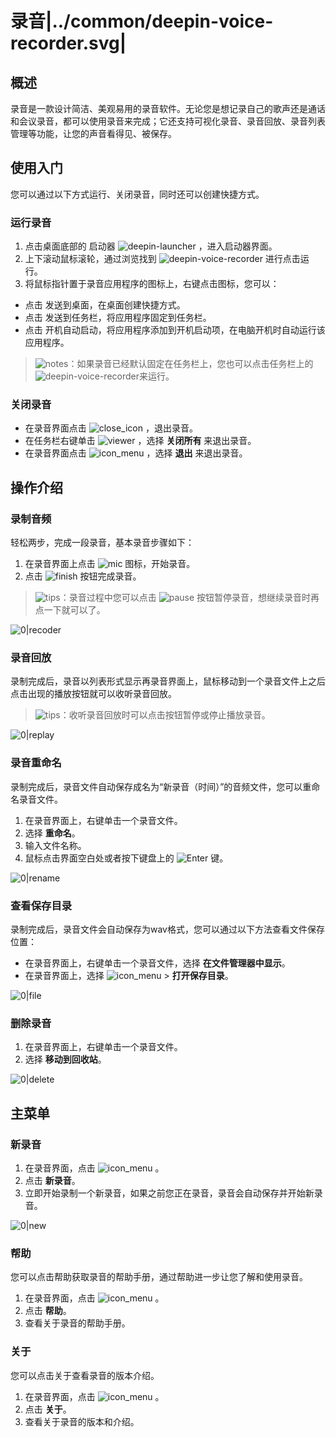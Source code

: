 # 录音|../common/deepin-voice-recorder.svg|

## 概述

录音是一款设计简洁、美观易用的录音软件。无论您是想记录自己的歌声还是通话和会议录音，都可以使用录音来完成；它还支持可视化录音、录音回放、录音列表管理等功能，让您的声音看得见、被保存。

## 使用入门

您可以通过以下方式运行、关闭录音，同时还可以创建快捷方式。

### 运行录音

1. 点击桌面底部的 启动器 ![deepin-launcher](icon/deepin-launcher.svg) ，进入启动器界面。
2. 上下滚动鼠标滚轮，通过浏览找到 ![deepin-voice-recorder](icon/deepin-voice-recorder.svg) 进行点击运行。
3. 将鼠标指针置于录音应用程序的图标上，右键点击图标，您可以：

 - 点击 发送到桌面，在桌面创建快捷方式。
 - 点击 发送到任务栏，将应用程序固定到任务栏。
 - 点击 开机自动启动，将应用程序添加到开机启动项，在电脑开机时自动运行该应用程序。

> ![notes](icon/notes.svg)：如果录音已经默认固定在任务栏上，您也可以点击任务栏上的 ![deepin-voice-recorder](icon/deepin-voice-recorder.svg)来运行。

### 关闭录音

- 在录音界面点击  ![close_icon](icon/close_icon.svg) ，退出录音。
- 在任务栏右键单击 ![viewer](icon/deepin-voice-recorder.svg) ，选择 **关闭所有** 来退出录音。
- 在录音界面点击 ![icon_menu](icon/icon_menu.svg) ，选择 **退出** 来退出录音。



## 操作介绍

### 录制音频

轻松两步，完成一段录音，基本录音步骤如下：

1. 在录音界面上点击 ![mic](icon/mic.svg) 图标，开始录音。
2. 点击 ![finish](icon/finish.svg) 按钮完成录音。

> ![tips](icon/tips.svg)：录音过程中您可以点击 ![pause](icon/pause.svg) 按钮暂停录音，想继续录音时再点一下就可以了。

![0|recoder](jpg/recoder.jpg)

### 录音回放

录制完成后，录音以列表形式显示再录音界面上，鼠标移动到一个录音文件上之后点击出现的播放按钮就可以收听录音回放。

> ![tips](icon/tips.svg)：收听录音回放时可以点击按钮暂停或停止播放录音。

![0|replay](jpg/replay.jpg)

### 录音重命名

录制完成后，录音文件自动保存成名为“新录音（时间）”的音频文件，您可以重命名录音文件。

1. 在录音界面上，右键单击一个录音文件。
2. 选择 **重命名**。
3. 输入文件名称。
4. 鼠标点击界面空白处或者按下键盘上的 ![Enter](icon/Enter.svg) 键。

![0|rename](jpg/rename.jpg)

### 查看保存目录

录制完成后，录音文件会自动保存为wav格式，您可以通过以下方法查看文件保存位置：
- 在录音界面上，右键单击一个录音文件，选择 **在文件管理器中显示**。
- 在录音界面上，选择 ![icon_menu](icon/icon_menu.svg) > **打开保存目录**。

![0|file](jpg/file.jpg)

### 删除录音

1. 在录音界面上，右键单击一个录音文件。
2. 选择 **移动到回收站**。

![0|delete](jpg/delete.jpg)

## 主菜单

### 新录音

1. 在录音界面，点击  ![icon_menu](icon/icon_menu.svg) 。
2. 点击 **新录音**。
3. 立即开始录制一个新录音，如果之前您正在录音，录音会自动保存并开始新录音。

![0|new](jpg/new.jpg)

### 帮助

您可以点击帮助获取录音的帮助手册，通过帮助进一步让您了解和使用录音。

1. 在录音界面，点击  ![icon_menu](icon/icon_menu.svg) 。
2. 点击 **帮助**。
3. 查看关于录音的帮助手册。

### 关于

您可以点击关于查看录音的版本介绍。

1. 在录音界面，点击  ![icon_menu](icon/icon_menu.svg) 。
2. 点击 **关于**。
3. 查看关于录音的版本和介绍。
